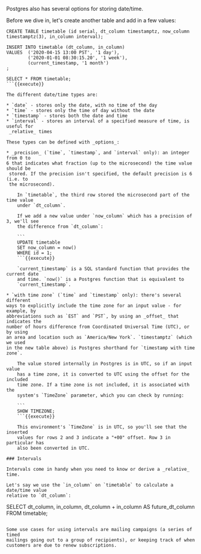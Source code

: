 Postgres also has several options for storing date/time. 

Before we dive in, let's create another table and add in a few values:

```
CREATE TABLE timetable (id serial, dt_column timestamptz, now_column timestamptz(3), in_column interval);

INSERT INTO timetable (dt_column, in_column)
VALUES  ('2020-04-15 13:00 PST', '1 day'),
        ('2020-01-01 08:30:15.20', '1 week'),
        (current_timestamp, '1 month')
;

SELECT * FROM timetable;
```{{execute}}

The different date/time types are:

* `date` - stores only the date, with no time of the day
* `time` - stores only the time of day without the date
* `timestamp` - stores both the date and time
* `interval` - stores an interval of a specified measure of time, is useful for
 _relative_ times

These types can be defined with _options_:

* _precision_ (`time`, `timestamp`, and `interval` only): an integer from 0 to 
6 that indicates what fraction (up to the microsecond) the time value should be
 stored. If the precision isn't specified, the default precision is 6 (i.e. to 
 the microsecond).

    In `timetable`, the third row stored the microsecond part of the time value 
    under `dt_column`.

    If we add a new value under `now_column` which has a precision of 3, we'll see 
    the difference from `dt_column`:

    ```
    UPDATE timetable
    SET now_column = now()
    WHERE id = 1;
    ```{{execute}}

    `current_timestamp` is a SQL standard function that provides the current date 
    and time. `now()` is a Postgres function that is equivalent to 
    `current_timestamp`.

* `with time zone` (`time` and `timestamp` only): there's several different 
ways to explicitly include the time zone for an input value - for example, by 
abbreviations such as `EST` and `PST`, by using an _offset_ that indicates the 
number of hours difference from Coordinated Universal Time (UTC), or by using 
an area and location such as `America/New York`. `timestamptz` (which we used 
in the new table above) is Postgres shorthand for `timestamp with time zone`.

    The value stored internally in Postgres is in UTC, so if an input value 
    has a time zone, it is converted to UTC using the offset for the included 
    time zone. If a time zone is not included, it is associated with the 
    system's `TimeZone` parameter, which you can check by running:

    ```
    SHOW TIMEZONE;
    ```{{execute}}  

    This environment's `TimeZone` is in UTC, so you'll see that the inserted 
    values for rows 2 and 3 indicate a "+00" offset. Row 3 in particular has 
    also been converted in UTC.

### Intervals

Intervals come in handy when you need to know or derive a _relative_ time.

Let's say we use the `in_column` on `timetable` to calculate a date/time value 
relative to `dt_column`:

```
SELECT 
    dt_column,
    in_column,
    dt_column + in_column AS future_dt_column
FROM timetable;
```{{execute}}

Some use cases for using intervals are mailing campaigns (a series of timed 
mailings going out to a group of recipients), or keeping track of when 
customers are due to renew subscriptions.
